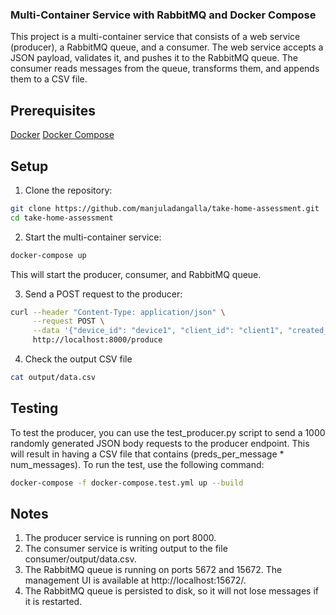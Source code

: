 ### Multi-Container Service with RabbitMQ and Docker Compose

This project is a multi-container service that consists of a web service (producer), a RabbitMQ queue, and a consumer. The web service accepts a JSON payload, validates it, and pushes it to the RabbitMQ queue. The consumer reads messages from the queue, transforms them, and appends them to a CSV file.

## Prerequisites

[Docker](https://docs.docker.com/get-docker/)
[Docker Compose](https://docs.docker.com/compose/install/)

## Setup

1. Clone the repository:

```bash
git clone https://github.com/manjuladangalla/take-home-assessment.git
cd take-home-assessment
```

2. Start the multi-container service:

```bash
docker-compose up
```

This will start the producer, consumer, and RabbitMQ queue.

3. Send a POST request to the producer:

```bash
curl --header "Content-Type: application/json" \
     --request POST \
     --data '{"device_id": "device1", "client_id": "client1", "created_at": "2023-02-07 14:56:49.386042", "data": {"license_id": "license1", "preds": [{"image_frame": "image1", "prob": 0.5, "tags": ["tag1", "tag2"]}, {"image_frame": "image2", "prob": 0.1, "tags": ["tag3", "tag4"]}]}}' \
     http://localhost:8000/produce
```

4. Check the output CSV file

```bash
cat output/data.csv
```

## Testing

To test the producer, you can use the test_producer.py script to send a 1000 randomly generated JSON body requests to the producer endpoint. This will result in having a CSV file that contains (preds_per_message \* num_messages). To run the test, use the following command:

```bash
docker-compose -f docker-compose.test.yml up --build
```

## Notes

1. The producer service is running on port 8000.
2. The consumer service is writing output to the file consumer/output/data.csv.
3. The RabbitMQ queue is running on ports 5672 and 15672. The management UI is available at http://localhost:15672/.
4. The RabbitMQ queue is persisted to disk, so it will not lose messages if it is restarted.
